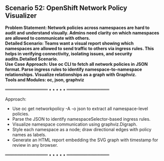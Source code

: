 ## Scenario 52: OpenShift Network Policy Visualizer  
**Problem Statement: Network policies across namespaces are hard to audit and understand visually. Admins need clarity on which namespaces are allowed to communicate with others.**  
**Detailed Scenario: Teams want a visual report showing which namespaces are allowed to send traffic to others via ingress rules. This helps in verifying connectivity, isolating issues, and security audits.Detailed Scenario.**  
**Use Case Approach: Use oc CLI to fetch all network policies in JSON format. Parse ingress rules to identify namespace-to-namespace relationships. Visualize relationships as a graph with Graphviz.**  
**Tools and Modules: oc, json, graphviz**  


══════════════ ⭑ ⭑ ⭑ ⭑ ⭑ ══════════════

Approach:  
- Use oc get networkpolicy -A -o json to extract all namespace-level policies.  
- Parse the JSON to identify namespaceSelector-based ingress rules.  
- Visualize namespace communication using graphviz.Digraph.  
- Style each namespace as a node; draw directional edges with policy names as labels.  
- Generate an HTML report embedding the SVG graph with timestamp for review in any browser.  

══════════════ ⭑ ⭑ ⭑ ⭑ ⭑ ══════════════


